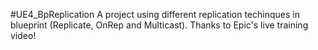 #UE4_BpReplication
A project using different replication techinques in blueprint (Replicate, OnRep and Multicast). Thanks to Epic's live training video!